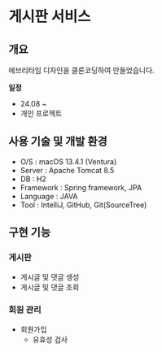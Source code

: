 # 게시판 서비스

## 개요
에브리타임 디자인을 클론코딩하여 만들었습니다.

**일정**
- 24.08 ~
- 개인 프로젝트

## 사용 기술 및 개발 환경
- O/S : macOS 13.4.1 (Ventura)
- Server : Apache Tomcat 8.5
- DB : H2
- Framework : Spring framework, JPA
- Language : JAVA
- Tool : IntelliJ, GitHub, Git(SourceTree)

## 구현 기능
### 게시판
- 게시글 및 댓글 생성
- 게시글 및 댓글 조회

### 회원 관리
- 회원가입
  - 유효성 검사
 
